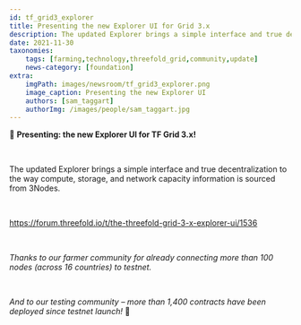 ```yaml
---
id: tf_grid3_explorer
title: Presenting the new Explorer UI for Grid 3.x
description: The updated Explorer brings a simple interface and true decentralization to the way compute, storage, and network capacity information is sourced from 3Nodes.
date: 2021-11-30
taxonomies:
    tags: [farming,technology,threefold_grid,community,update]
    news-category: [foundation]
extra:
    imgPath: images/newsroom/tf_grid3_explorer.png
    image_caption: Presenting the new Explorer UI
    authors: [sam_taggart]
    authorImg: /images/people/sam_taggart.jpg
---
```


🚨 **Presenting: the new Explorer UI for TF Grid 3.x!**

<br/>

The updated Explorer brings a simple interface and true decentralization to the way compute, storage, and network capacity information is sourced from 3Nodes.

<br/>

https://forum.threefold.io/t/the-threefold-grid-3-x-explorer-ui/1536

<br/>

*Thanks to our farmer community for already connecting more than 100 nodes (across 16 countries) to testnet.*

<br/>

*And to our testing community – more than 1,400 contracts have been deployed since testnet launch!* 🚀